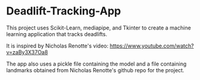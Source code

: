 # Deadlift-Tracking-App
This project uses Scikit-Learn, mediapipe, and Tkinter to create a machine learning application that tracks deadlifts.

It is inspired by Nicholas Renotte's video: https://www.youtube.com/watch?v=zaBy3X37Oa8

The app also uses a pickle file containing the model and a file containing landmarks obtained from Nicholas Renotte's github repo for the project.
